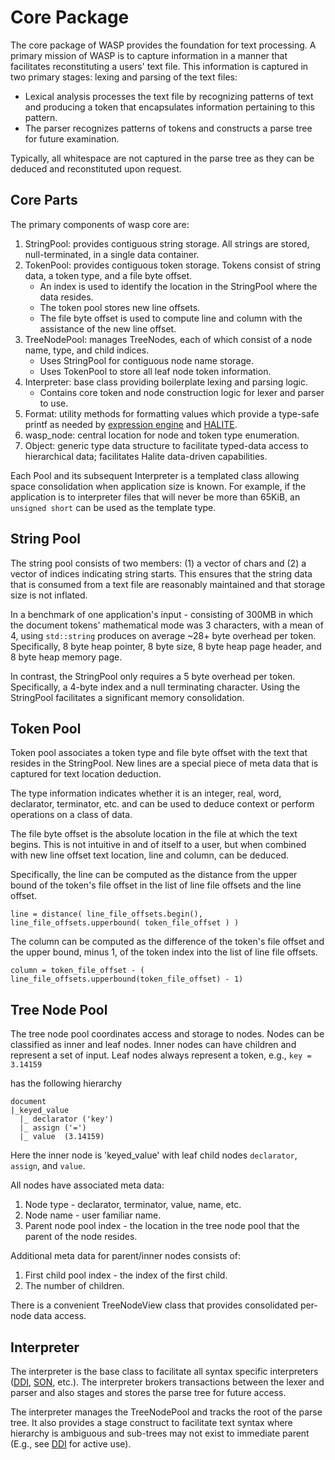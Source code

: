# Core Package
The core package of WASP provides the foundation for text processing. A primary mission of WASP is to capture information in a manner that facilitates reconstituting a users' text file. This information is captured in two primary stages: lexing and parsing of the text files:

* Lexical analysis processes the text file by recognizing patterns of text and producing a token that encapsulates information pertaining to this pattern.
* The parser recognizes patterns of tokens and constructs a parse tree for future examination. 

Typically, all whitespace are not captured in the parse tree as they can be deduced and reconstituted upon request. 

## Core Parts

The primary components of wasp core are:

1. StringPool: provides contiguous string storage. All strings are stored, null-terminated, in a single data container.
2. TokenPool: provides contiguous token storage. Tokens consist of string data, a token type, and a file byte offset. 
    * An index is used to identify the location in the StringPool where the data resides. 
    * The token pool stores new line offsets.
    * The file byte offset is used to compute line and column with the assistance of the new line offset.
3. TreeNodePool: manages TreeNodes, each of which consist of a node name, type, and child indices. 
    * Uses StringPool for contiguous node name storage.
    * Uses TokenPool to store all leaf node token information.
4. Interpreter: base class providing boilerplate lexing and parsing logic.
    * Contains core token and node construction logic for lexer and parser to use.
5. Format: utility methods for formatting values which provide a type-safe printf as needed by [expression engine](/waspexpr/README.md#expression-engine) and [HALITE](/wasphalite/README.md#hierarchical-input-validation-engine-hive).
6. wasp_node: central location for node and token type enumeration.
7. Object: generic type data structure to facilitate typed-data access to hierarchical data; facilitates Halite data-driven capabilities.
    
Each Pool and its subsequent Interpreter is a templated class allowing space consolidation when application size is known.
For example, if the application is to interpreter files that will never be more than 65KiB, an `unsigned short` can be used as the template type.

## String Pool
The string pool consists of two members: (1) a vector of chars and (2) a vector of indices indicating string starts. This ensures that the string data that is consumed from a text file are reasonably maintained and that storage size is not inflated. 

In a benchmark of one application's input - consisting of 300MB in which the document tokens' mathematical mode was 3 characters, with a mean of 4, 
using `std::string` produces on average ~28+ byte overhead per token. Specifically, 8 byte heap pointer, 8 byte size, 8 byte heap page header, and 8 byte heap memory page. 

In contrast, the StringPool only requires a 5 byte overhead per token. Specifically, a 4-byte index and a null terminating character. Using the StringPool facilitates a significant memory consolidation.


## Token Pool
Token pool associates a token type and file byte offset with the text that resides in the StringPool. New lines are a special piece of meta data that is captured for text location deduction.

The type information indicates whether it is an integer, real, word, declarator, terminator, etc. and can be used to deduce context or perform operations on a class of data.

The file byte offset is the absolute location in the file at which the text begins. This is not intuitive in and of itself to a user, but when combined with new line offset text location, line and column, can be deduced.

Specifically, the line can be computed as the distance from the upper bound of the token's file offset in the list of line file offsets and the line offset.

`line = distance( line_file_offsets.begin(), line_file_offsets.upperbound( token_file_offset ) )`


The column can be computed as the difference of the token's file offset and the upper bound, minus 1, of the token index into the list of line file offsets.

`column = token_file_offset - ( line_file_offsets.upperbound(token_file_offset) - 1)`


## Tree Node Pool
The tree node pool coordinates access and storage to nodes. Nodes can be classified as inner and leaf nodes. 
Inner nodes can have children and represent a set of input. Leaf nodes always represent a token, e.g., `key = 3.14159`

has the following hierarchy
```
document 
|_keyed_value 
  |_ declarator ('key')
  |_ assign ('=')
  |_ value  (3.14159)
```
Here the inner node is 'keyed_value' with leaf child nodes `declarator`, `assign`, and `value`. 

All nodes have associated meta data:

1. Node type - declarator, terminator, value, name, etc.
2. Node name - user familiar name.
3. Parent node pool index - the location in the tree node pool that the parent of the node resides.

Additional meta data for parent/inner nodes consists of:

1. First child pool index - the index of the first child.
2. The number of children.

There is a convenient TreeNodeView class that provides consolidated per-node data access.

## Interpreter
The interpreter is the base class to facilitate all syntax specific interpreters ([DDI](/waspddi/README.md#definition-driven-interpreter), [SON](/waspson/README.md#standard-object-notation-son), etc.). 
The interpreter brokers transactions between the lexer and parser and also stages and stores the parse tree for future access.

The interpreter manages the TreeNodePool and tracks the root of the parse tree. 
It also provides a stage construct to facilitate text syntax where hierarchy is ambiguous and sub-trees may not exist to immediate parent (E.g., see [DDI](/waspddi/README.md#definition-driven-interpreter) for active use).


